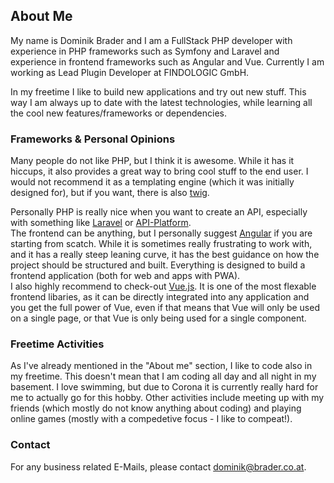 ## About Me

My name is Dominik Brader and I am a FullStack PHP developer with experience in PHP frameworks such as Symfony and Laravel and experience in frontend frameworks such as Angular and Vue. Currently I am working as Lead Plugin Developer at FINDOLOGIC GmbH.

In my freetime I like to build new applications and try out new stuff. This way I am always up to date with the latest technologies, while learning all the cool new features/frameworks or dependencies.

### Frameworks & Personal Opinions

Many people do not like PHP, but I think it is awesome. While it has it hiccups, it also provides a great way to bring cool stuff to the end user. I would not recommend it as a templating engine (which it was initially designed for), but if you want, there is also [twig](https://twig.symfony.com/).

Personally PHP is really nice when you want to create an API, especially with something like [Laravel](https://laravel.com/) or [API-Platform](https://api-platform.com/).  
The frontend can be anything, but I personally suggest [Angular](https://angular.io/) if you are starting from scatch. While it is sometimes really frustrating to work with, and it has a really steep leaning curve, it has the best guidance on how the project should be structured and built. Everything is designed to build a frontend application (both for web and apps with PWA).  
I also highly recommend to check-out [Vue.js](https://vuejs.org/). It is one of the most flexable frontend libaries, as it can be directly integrated into any application and you get the full power of Vue, even if that means that Vue will only be used on a single page, or that Vue is only being used for a single component.

### Freetime Activities

As I've already mentioned in the "About me" section, I like to code also in my freetime. This doesn't mean that I am coding all day and all night in my basement. I love swimming, but due to Corona it is currently really hard for me to actually go for this hobby. Other activities include meeting up with my friends (which mostly do not know anything about coding) and playing online games (mostly with a compedetive focus - I like to compeat!).

### Contact

For any business related E-Mails, please contact dominik@brader.co.at.
